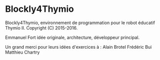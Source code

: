 Blockly4Thymio
==============

Blockly4Thymio, environnement de programmation pour le robot éducatif Thymio II.
Copyright (C) 2015-2016.

Emmanuel Fort <contact at okimi dot net>
idée originale, architecture, développeur principal.



Un grand merci pour leurs idées d'exercices à :
Alain Brotel
Frédéric Bui
Matthieu Chartry

